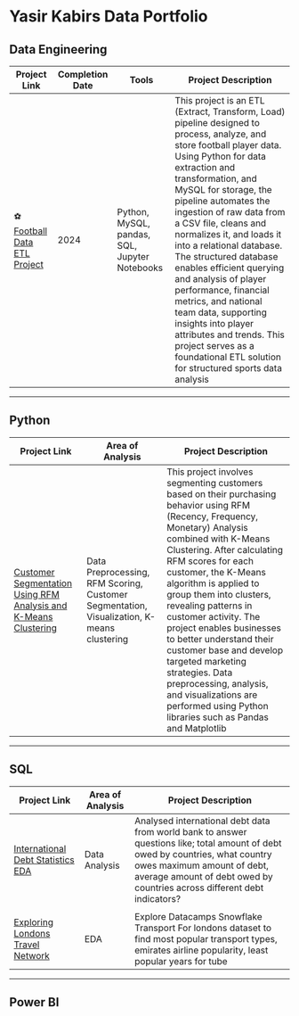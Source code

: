 # Yasir Kabirs Data Portfolio

## Data Engineering 
| Project Link | Completion Date | Tools | Project Description | 
|---|---|---|---|
|⚽️[ Football  Data ETL Project](https://github.com/ykabir19/Data-Engineering/tree/main/Football_Data_Project)|2024| Python, MySQL, pandas, SQL, Jupyter Notebooks| This project is an ETL (Extract, Transform, Load) pipeline designed to process, analyze, and store football player data. Using Python for data extraction and transformation, and MySQL for storage, the pipeline automates the ingestion of raw data from a CSV file, cleans and normalizes it, and loads it into a relational database. The structured database enables efficient querying and analysis of player performance, financial metrics, and national team data, supporting insights into player attributes and trends. This project serves as a foundational ETL solution for structured sports data analysis|


***

## Python
| Project Link | Area of Analysis | Project Description | 
|---|---|---|
|[Customer Segmentation Using RFM Analysis and K-Means Clustering](https://github.com/ykabir19/ykabir19/blob/main/Customer_Segmentation_Using_RFM_analysis_.ipynb)| Data Preprocessing, RFM Scoring, Customer Segmentation, Visualization, K-means clustering| This project involves segmenting customers based on their purchasing behavior using RFM (Recency, Frequency, Monetary) Analysis combined with K-Means Clustering. After calculating RFM scores for each customer, the K-Means algorithm is applied to group them into clusters, revealing patterns in customer activity. The project enables businesses to better understand their customer base and develop targeted marketing strategies. Data preprocessing, analysis, and visualizations are performed using Python libraries such as Pandas and Matplotlib |
***

## SQL
| Project Link | Area of Analysis | Project Description | 
|---|---|---|
|[International Debt Statistics EDA](https://github.com/ykabir19/ykabir19/blob/main/International%20Debt%20Statistics%20project%20SQL%20.ipynb)| Data Analysis | Analysed international debt data from world bank to answer questions like; total amount of debt owed by countries, what country owes maximum amount of debt, average amount of debt owed by countries across different debt indicators? |
||||
|[Exploring Londons Travel Network]()| EDA | Explore Datacamps Snowflake Transport For londons dataset to find most popular transport types, emirates airline popularity, least popular years for tube|


***

## Power BI

